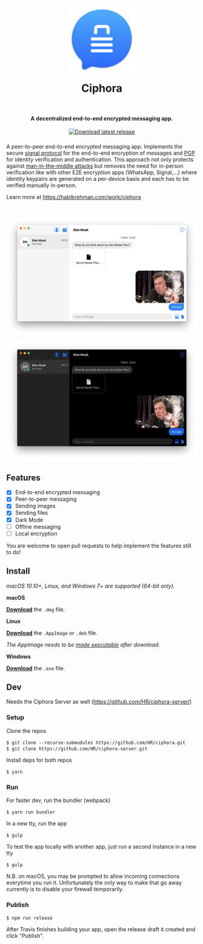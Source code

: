 <h1 align="center">
  <br>
  <a href="https://github.com/HR/ciphora"><img src="./build/icon.png" alt="Ciphora" width="180" style= "margin-bottom: 1rem"></a>
  <br>
  Ciphora
  <br>
  <br>
</h1>

<h4 align="center">A decentralized end-to-end encrypted messaging app.</h4>
<p align="center">
    <a href="https://github.com/HR/ciphora/releases/latest">
        <img src="https://img.shields.io/badge/Download-blue.svg?style=flat&color=007aff"
            alt="Download latest release" style= "margin-bottom: 0.5rem" height="25px">
    </a>
</p>

A peer-to-peer end-to-end encrypted messaging app. Implements the secure [signal
protocol](https://signal.org/docs/specifications/doubleratchet/) for the
end-to-end encryption of messages and
[PGP](https://en.wikipedia.org/wiki/Pretty_Good_Privacy) for identity
verification and authentication. This approach not only protects against
[man-in-the-middle
attacks](https://en.wikipedia.org/wiki/Man-in-the-middle_attack) but removes the
need for in-person verification like with other E2E encryption apps (WhatsApp,
Signal,...) where identity keypairs are generated on a per-device basis and each
has to be verified manually in-person.

Learn more at https://habibrehman.com/work/ciphora

<br>
<p align="center">
  <a href="https://github.com/HR/ciphora/releases/latest">
    <img src=".github/messenger.png" width="846">
  </a>
</p>
<p align="center">
  <a href="https://github.com/HR/ciphora/releases/latest">
    <img src=".github/messenger_dark.png" width="846">
  </a>
</p>

## Features
- [x] End-to-end encrypted messaging
- [x] Peer-to-peer messaging
- [x] Sending images
- [x] Sending files
- [x] Dark Mode
- [ ] Offline messaging
- [ ] Local encryption

You are welcome to open pull requests to help implement the features still to
do!

## Install

_macOS 10.10+, Linux, and Windows 7+ are supported (64-bit only)._

**macOS**

[**Download**](https://github.com/hr/ciphora/releases/latest) the `.dmg` file.

**Linux**

[**Download**](https://github.com/hr/ciphora/releases/latest) the `.AppImage` or `.deb` file.

_The AppImage needs to be [made executable](http://discourse.appimage.org/t/how-to-make-an-appimage-executable/80) after download._

**Windows**

[**Download**](https://github.com/hr/ciphora/releases/latest) the `.exe` file.


## Dev

Needs the Ciphora Server as well (https://github.com/HR/ciphora-server/)

### Setup

Clone the repos

```
$ git clone --recurse-submodules https://github.com/HR/ciphora.git
$ git clone https://github.com/HR/ciphora-server.git
```

Install deps for both repos

```
$ yarn
```

### Run

For faster dev, run the bundler (webpack)

```
$ yarn run bundler
```

In a new tty, run the app

```
$ gulp
```

To test the app locally with another app, just run a second instance in a new
tty

```
$ gulp
```

N.B. on macOS, you may be prompted to allow incoming connections everytime you
run it. Unfortunately the only way to make that go away currently is to disable
your firewall temporarily.

### Publish

```
$ npm run release
```

After Travis finishes building your app, open the release draft it created and
click "Publish".
